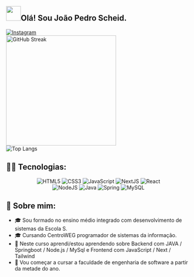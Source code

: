 ## <img height="40" src="[https://tenor.com/view/dev-gif-23299500](https://c.tenor.com/o6aj3W2I7rMAAAAC/dev.gif)"/>Olá! Sou João Pedro Scheid.


<div >
      <a href="https://instagram.com/_joaoscheid">
        <img src="https://img.shields.io/badge/Instagram-E4405F?style=for-the-badge&logo=instagram&logoColor=white" alt="Instagram">
    </a><br>
  <img src="https://github-readme-streak-stats.herokuapp.com?user=JoaoScheid&theme=tokyonight" alt="GitHub Streak" width="300"><br>
  <img src="https://github-readme-stats.vercel.app/api/top-langs/?username=JoaoScheid&layout=pie&theme=tokyonight" alt="Top Langs">
</div>


## 👩‍💻 Tecnologias:

<div align="center">
  
  <div align="center">
     <img alt="HTML5" src="https://img.shields.io/badge/HTML5-E34F26?style=for-the-badge&logo=html5&logoColor=white">
    <img alt="CSS3" src="https://img.shields.io/badge/CSS3-1572B6?style=for-the-badge&logo=css3&logoColor=white">
    <img alt="JavaScript" src="https://img.shields.io/badge/JavaScript-F7DF1E?style=for-the-badge&logo=javascript&logoColor=black">
    <img alt="NextJS" src="https://img.shields.io/badge/next.js-000000?style=for-the-badge&logo=nextdotjs&logoColor=white">
    <img alt="React" src="https://img.shields.io/badge/-ReactJs-61DAFB?logo=react&logoColor=white&style=for-the-badge">
    <br>
    <img alt="NodeJS" src="https://img.shields.io/badge/Node.js-43853D?style=for-the-badge&logo=node.js&logoColor=white">
    <img alt="Java" src="https://img.shields.io/badge/Java-ED8B00?style=for-the-badge&logo=openjdk&logoColor=white">
    <img alt="Spring" src="https://img.shields.io/badge/Spring-6DB33F?style=for-the-badge&logo=spring&logoColor=white">
    <img alt="MySQL" src="https://img.shields.io/badge/MySQL-005C84?style=for-the-badge&logo=mysql&logoColor=white">
  </div>
</div>


## 📖 Sobre mim:

- 🎓 Sou formado no ensino médio integrado com desenvolvimento de sistemas da Escola S. 
- 🎓 Cursando CentroWEG programador de sistemas da informação.
- 🌱 Neste curso aprendi/estou aprendendo sobre Backend com JAVA / Springboot / Node.js / MySql e Frontend com JavaScript / Next / Tailwind
- 🌱 Vou começar a cursar a faculdade de engenharia de software a partir da metade do ano.

